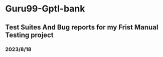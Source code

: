 # Guru99-Gptl-bank
## Test Suites And Bug reports for my Frist Manual Testing project
### 2023/8/18
